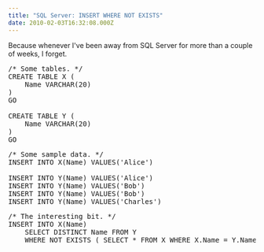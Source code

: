 ```yaml
---
title: "SQL Server: INSERT WHERE NOT EXISTS"
date: 2010-02-03T16:32:08.000Z
---
```

Because whenever I've been away from SQL Server for more than a couple of weeks, I forget.

<pre>/* Some tables. */
CREATE TABLE X (
	Name VARCHAR(20)
)
GO

CREATE TABLE Y (
	Name VARCHAR(20)
)
GO</pre>

<pre>/* Some sample data. */
INSERT INTO X(Name) VALUES('Alice')

INSERT INTO Y(Name) VALUES('Alice')
INSERT INTO Y(Name) VALUES('Bob')
INSERT INTO Y(Name) VALUES('Bob')
INSERT INTO Y(Name) VALUES('Charles')</pre>

<pre>/* The interesting bit. */
INSERT INTO X(Name)
	SELECT DISTINCT Name FROM Y
	WHERE NOT EXISTS ( SELECT * FROM X WHERE X.Name = Y.Name )</pre>
